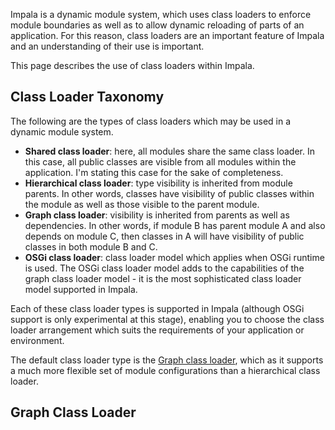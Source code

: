 Impala is a dynamic module system, which uses class loaders to
enforce module boundaries as well as to allow dynamic reloading of parts of an application.
For this reason, class loaders are an important feature of Impala
and an understanding of their use is important.

This page describes the use of class loaders within Impala.

## Class Loader Taxonomy ##

The following are the types of class loaders which may be used in a dynamic module system.

  * **Shared class loader**: here, all modules share the same class loader. In this case, all public classes are visible from all modules within the application. I'm stating this case for the sake of completeness.
  * **Hierarchical class loader**: type visibility is inherited from module parents. In other words, classes have visibility of public classes within the module as well as those visible to the parent module.
  * **Graph class loader**: visibility is inherited from parents as well as dependencies. In other words, if module B has parent module A and also depends on module C, then classes in A will have visibility of public classes in both module B and C.
  * **OSGi class loader**: class loader model which applies when OSGi runtime is used. The OSGi class loader model adds to the capabilities of the graph class loader model - it is the most sophisticated class loader model supported in Impala.

Each of these class loader types is supported in Impala (although OSGi support is only experimental at this stage), enabling you to choose the class loader arrangement which suits the requirements of your application or environment.

The default class loader type is the [Graph class loader](ModuleClassLoader.md), which as it supports a much more flexible set of module configurations than a hierarchical class loader.

## Graph Class Loader ##
